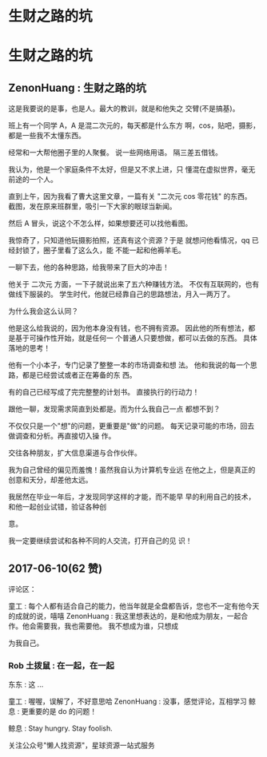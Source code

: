 # 生财之路的坑

# 生财之路的坑

## ZenonHuang : 生财之路的坑

这是我要说的是事，也是人。最大的教训，就是和他失之 交臂(不是搞基)。

班上有一个同学 A，A 是混二次元的，每天都是什么东方 啊，cos，贴吧，摄影，都是一些我不太懂东西。

经常和一大帮他圈子里的人聚餐。 说一些网络用语。 隔三差五借钱。

我认为，他是一个家庭条件不太好，但是又不求上进，只 懂混在虚拟世界，毫无前途的一个人。

直到上午，因为我看了曹大这里文章，一篇有关 "二次元 cos 零花钱" 的东西。 截图，发在原来班群里，吸引一下大家的眼球当新闻。

然后 A 冒头，说这个不怎么样，如果想要还可以找他看图。

我惊奇了，只知道他玩摄影拍照，还真有这个资源？于是 就想问他看情况，qq 已经封锁了，圈子里看了这么久，能 不能一起和他褥羊毛。

一聊下去，他的各种思路，给我带来了巨大的冲击！

他关于 二次元 方面，一下子就说出来了五六种赚钱方法。 不仅有互联网的，也有做线下服装的。 学生时代，他就已经靠自己的思路想法，月入一两万了。

为什么我会这么认同？

他是这么给我说的，因为他本身没有钱，也不拥有资源。 因此他的所有想法，都是基于可操作性开始，就是任何一 个普通人只要想做，都可以去做的东西。 具体落地的思考！

他有一个小本子，专门记录了整整一本的市场调查和想 法。 他和我说的每一个思路，都是已经尝试或者正在筹备的东 西。

有的自己已经写成了完完整整的计划书。 直接执行的行动力！

跟他一聊，发现需求简直到处都是。而为什么我自己一点 都想不到？

不仅仅只是一个"想"的问题，更重要是"做"的问题。 每天记录可能的市场，回去做调查和分析。再直接切入操 作。

交往各种朋友，扩大信息渠道与合作伙伴。

我为自己曾经的偏见而羞愧！虽然我自认为计算机专业远 在他之上，但是真正的创意和天分，却差他太远。

我居然在毕业一年后，才发现同学这样的才能，而不能早 早的利用自己的技术，和他一起创业试错，验证各种创

意。

我一定要继续尝试和各种不同的人交流，打开自己的见 识！

## 2017-06-10(62 赞)

评论区：

童工 : 每个人都有适合自己的能力，他当年就是全盘都告诉，您也不一定有他今天的成就的说，嘻嘻 ZenonHuang : 我这里想表达的，是和他成为朋友，一起合作。他会需要我，我也需要他。 我不想成为谁，只想成

为我自己。

### Rob 土拨鼠 : 在一起，在一起

东东 : 这 ...

童工 : 喔喔，误解了，不好意思哈 ZenonHuang : 没事，感觉评论，互相学习 鲸息 : 更重要的是 do 的问题！

鲸息 : Stay hungry. Stay foolish.

关注公众号"懒人找资源"，星球资源一站式服务